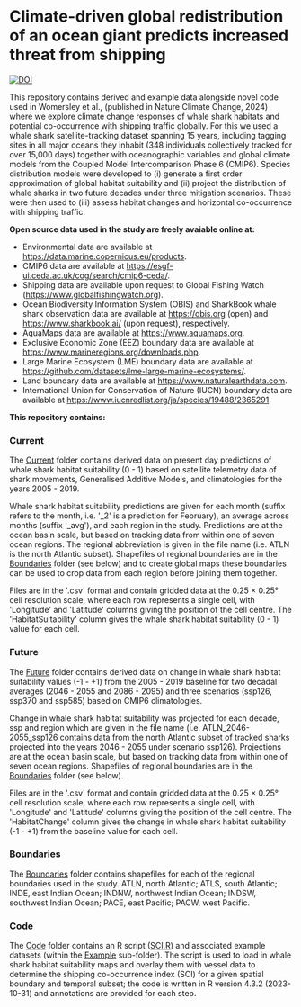 # Climate-driven global redistribution of an ocean giant predicts increased threat from shipping
[![DOI](https://zenodo.org/badge/798262494.svg)](https://zenodo.org/doi/10.5281/zenodo.13170642)

This repository contains derived and example data alongside novel code used in Womersley et al., (published in Nature Climate Change, 2024) where we explore climate change responses of whale shark habitats and potential co-occurrence with shipping traffic globally. For this we used a whale shark satellite-tracking dataset spanning 15 years, including tagging sites in all major oceans they inhabit (348 individuals collectively tracked for over 15,000 days) together with oceanographic variables and global climate models from the Coupled Model Intercomparison Phase 6 (CMIP6). Species distribution models were developed to (i) generate a first order approximation of global habitat suitability and (ii) project the distribution of whale sharks in two future decades under three mitigation scenarios. These were then used to (iii) assess habitat changes and horizontal co-occurrence with shipping traffic.

**Open source data used in the study are freely avaiable online at:**

* Environmental data are available at https://data.marine.copernicus.eu/products.
* CMIP6 data are available at https://esgf-ui.ceda.ac.uk/cog/search/cmip6-ceda/.
* Shipping data are available upon request to Global Fishing Watch (https://www.globalfishingwatch.org).
* Ocean Biodiversity Information System (OBIS) and SharkBook whale shark observation data are available at https://obis.org (open) and https://www.sharkbook.ai/ (upon request), respectively.
* AquaMaps data are available at https://www.aquamaps.org.
* Exclusive Economic Zone (EEZ) boundary data are available at https://www.marineregions.org/downloads.php.
* Large Marine Ecosystem (LME) boundary data are available at https://github.com/datasets/lme-large-marine-ecosystems/.
* Land boundary data are available at https://www.naturalearthdata.com.
* International Union for Conservation of Nature (IUCN) boundary data are available at https://www.iucnredlist.org/ja/species/19488/2365291. 

**This repository contains:**

### Current

The [Current](/Current) folder contains derived data on present day predictions of whale shark habitat suitability (0 - 1) based on satellite telemetry data of shark movements, Generalised Additive Models, and climatologies for the years 2005 - 2019.
 
Whale shark habitat suitability predictions are given for each month (suffix refers to the month, i.e. '_2' is a prediction for February), an average across months (suffix '_avg'), and each region in the study. Predictions are at the ocean basin scale, but based on tracking data from within one of seven ocean regions. The regional abbreviation is given in the file name (i.e. ATLN is the north Atlantic subset). Shapefiles of regional boundaries are in the [Boundaries](/Boundaries) folder (see below) and to create global maps these boundaries can be used to crop data from each region before joining them together. 

Files are in the '.csv' format and contain gridded data at the 0.25 × 0.25° cell resolution scale, where each row represents a single cell, with 'Longitude' and 'Latitude' columns giving the position of the cell centre. The 'HabitatSuitability' column gives the whale shark habitat suitability (0 - 1) value for each cell. 

### Future

The [Future](/Future) folder contains derived data on change in whale shark habitat suitability values (-1 - +1) from the 2005 - 2019 baseline for two decadal averages (2046 - 2055 and 2086 - 2095) and three scenarios (ssp126, ssp370 and ssp585) based on CMIP6 climatologies. 

Change in whale shark habitat suitability was projected for each decade, ssp and region which are given in the file name (i.e. ATLN_2046-2055_ssp126 contains data from the north Atlantic subset of tracked sharks projected into the years 2046 - 2055 under scenario ssp126). Projections are at the ocean basin scale, but based on tracking data from within one of seven ocean regions. Shapefiles of regional boundaries are in the [Boundaries](/Boundaries) folder (see below). 

Files are in the '.csv' format and contain gridded data at the 0.25 × 0.25° cell resolution scale, where each row represents a single cell, with 'Longitude' and 'Latitude' columns giving the position of the cell centre. The 'HabitatChange' column gives the change in whale shark habitat suitability (-1 - +1) from the baseline value for each cell. 

### Boundaries

The [Boundaries](/Boundaries) folder contains shapefiles for each of the regional boundaries used in the study. ATLN, north Atlantic; ATLS, south Atlantic; INDE, east Indian Ocean; INDNW, northwest Indian Ocean; INDSW, southwest Indian Ocean; PACE, east Pacific; PACW, west Pacific. 

### Code

The [Code](/Code) folder contains an R script ([SCI.R](Code/SCI.R)) and associated example datasets (within the [Example](/Code/Example) sub-folder). The script is used to load in whale shark habitat suitability maps and overlay them with vessel data to determine the shipping co-occurrence index (SCI) for a given spatial boundary and temporal subset; the code is written in R version 4.3.2 (2023-10-31) and annotations are provided for each step.

##

